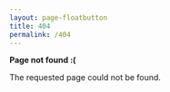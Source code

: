 ```yaml
---
layout: page-floatbutton
title: 404
permalink: /404
---
```

<p><strong>Page not found :(</strong></p>
<p>The requested page could not be found.</p>
